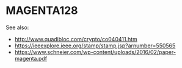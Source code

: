 # MAGENTA128

See also:
- http://www.quadibloc.com/crypto/co040411.htm
- https://ieeexplore.ieee.org/stamp/stamp.jsp?arnumber=550565
- https://www.schneier.com/wp-content/uploads/2016/02/paper-magenta.pdf
